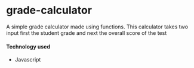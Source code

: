 # grade-calculator
A simple grade calculator made using functions. This calculator takes two input first the student grade and next the overall score of the test

#### Technology used 
* Javascript
